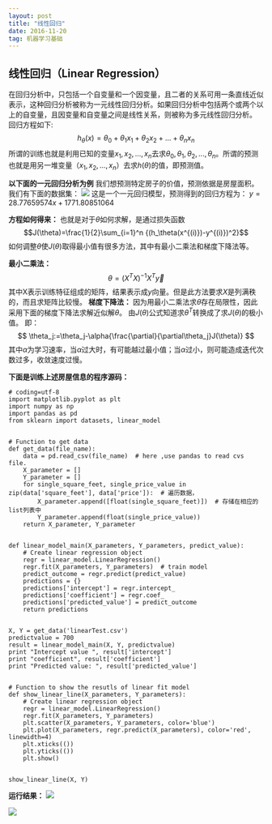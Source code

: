 ```yaml
---
layout: post
title: "线性回归"
date: 2016-11-20   
tag: 机器学习基础 
---
```



## 线性回归（Linear Regression）

在回归分析中，只包括一个自变量和一个因变量，且二者的关系可用一条直线近似表示，这种回归分析被称为一元线性回归分析。如果回归分析中包括两个或两个以上的自变量，且因变量和自变量之间是线性关系，则被称为多元线性回归分析。
回归方程如下:  
$$h_\theta(x)=\theta_0+\theta_1x_1+\theta_2x_2+...+\theta_nx_n$$
所谓的训练也就是利用已知的变量$x_1,x_2,...,x_n$去求$\theta_0,\theta_1,\theta_2,...,\theta_n$。所谓的预测也就是用另一堆变量（$x_1,x_2,...,x_n$）去求$h(\theta)$的值，即预测值。


**以下面的一元回归分析为例**
我们想预测特定房子的价值，预测依据是房屋面积。
我们有下面的数据集：
![](https://ws1.sinaimg.cn/large/006tNc79ly1fsuxiic8hjj305k04njrh.jpg)
这是一个一元回归模型，预测得到的回归方程为：
$y = 28.77659574x + 1771.80851064$


**方程如何得来：**
也就是对于$\theta$如何求解，是通过损失函数$$J(\theta)=\frac{1}{2}\sum_{i=1}^n {(h_\theta(x^{(i)})-y^{(i)})^2}$$
如何调整$\theta$使$J(\theta)$取得最小值有很多方法，其中有最小二乘法和梯度下降法等。


**最小二乘法：**
$$
\theta=(X^TX)^{-1}X^T\vec{y}$$
其中X表示训练特征组成的矩阵，结果表示成$y$向量。但是此方法要求$X$是列满秩的，而且求矩阵比较慢。
**梯度下降法：**
因为用最小二乘法求$\theta$存在局限性，因此采用下面的梯度下降法求解近似解$\theta$。
由$J(\theta)$公式知道求$\theta^T$转换成了求$J(\theta)$的极小值。
即：
$$
\theta_j:=\theta_j-\alpha{\frac{\partial}{\partial\theta_j}J(\theta)}
$$
其中$\alpha$为学习速率，当$\alpha$过大时，有可能越过最小值；当$\alpha$过小，则可能造成迭代次数过多，收敛速度过慢。


**下面是训练上述房屋信息的程序源码：**
```
# coding=utf-8
import matplotlib.pyplot as plt
import numpy as np
import pandas as pd
from sklearn import datasets, linear_model


# Function to get data
def get_data(file_name):
    data = pd.read_csv(file_name)  # here ,use pandas to read cvs file.
    X_parameter = []
    Y_parameter = []
    for single_square_feet, single_price_value in zip(data['square_feet'], data['price']):  # 遍历数据，
        X_parameter.append([float(single_square_feet)])  # 存储在相应的list列表中
        Y_parameter.append(float(single_price_value))
    return X_parameter, Y_parameter


def linear_model_main(X_parameters, Y_parameters, predict_value):
    # Create linear regression object
    regr = linear_model.LinearRegression()
    regr.fit(X_parameters, Y_parameters)  # train model
    predict_outcome = regr.predict(predict_value)
    predictions = {}
    predictions['intercept'] = regr.intercept_
    predictions['coefficient'] = regr.coef_
    predictions['predicted_value'] = predict_outcome
    return predictions


X, Y = get_data('linearTest.csv')
predictvalue = 700
result = linear_model_main(X, Y, predictvalue)
print "Intercept value ", result['intercept']
print "coefficient", result['coefficient']
print "Predicted value: ", result['predicted_value']


# Function to show the resutls of linear fit model
def show_linear_line(X_parameters, Y_parameters):
    # Create linear regression object
    regr = linear_model.LinearRegression()
    regr.fit(X_parameters, Y_parameters)
    plt.scatter(X_parameters, Y_parameters, color='blue')
    plt.plot(X_parameters, regr.predict(X_parameters), color='red', linewidth=4)
    plt.xticks(())
    plt.yticks(())
    plt.show()


show_linear_line(X, Y)
```

**运行结果：**
![](https://ws1.sinaimg.cn/large/006tNc79ly1fsuxiw71nbj30bu03dwep.jpg)

![](https://ws1.sinaimg.cn/large/006tNc79ly1fsuxj956rwj30i80fwmy0.jpg)